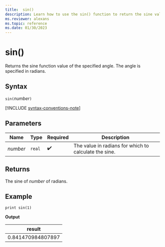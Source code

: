```yaml
---
title:  sin()
description: Learn how to use the sin() function to return the sine value of the input.
ms.reviewer: alexans
ms.topic: reference
ms.date: 01/30/2023
---
```

# sin()

Returns the sine function value of the specified angle. The angle is specified in radians.

## Syntax

`sin(`*number*`)`

[!INCLUDE [syntax-conventions-note](../includes/syntax-conventions-note.md)]

## Parameters

| Name | Type | Required | Description |
|--|--|--|--|
| *number* | `real` |  :heavy_check_mark: | The value in radians for which to calculate the sine.|

## Returns

The sine of *number* of radians.

## Example

```kusto
print sin(1)
```

**Output**

|result|
|--|
|0.841470984807897|
